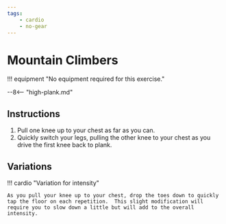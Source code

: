 ```yaml
---
tags:
    - cardio
    - no-gear
---
```


#  Mountain Climbers

!!! equipment "No equipment required for this exercise."

--8<-- "high-plank.md"

## Instructions

1. Pull one knee up to your chest as far as you can.
2. Quickly switch your legs, pulling the other knee to your chest as you drive the first knee back to plank.

## Variations

!!! cardio "Variation for intensity"

    As you pull your knee up to your chest, drop the toes down to quickly tap the floor on each repetition.  This slight modification will require you to slow down a little but will add to the overall intensity.